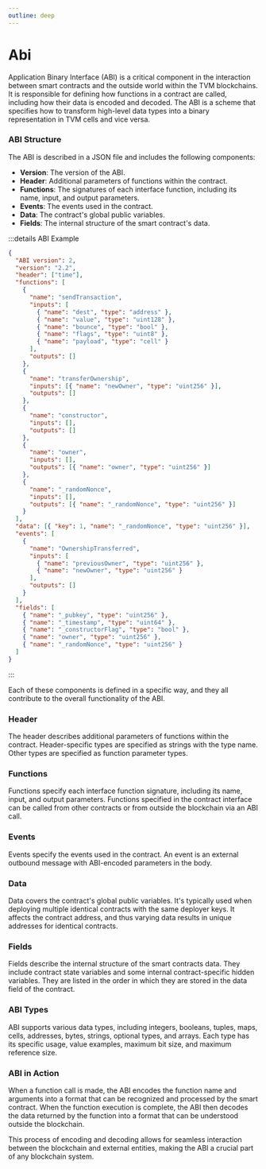 ```yaml
---
outline: deep
---
```


# Abi

Application Binary Interface (ABI) is a critical component in the interaction between smart contracts and the outside world within the TVM blockchains. It is responsible for defining how functions in a contract are called, including how their data is encoded and decoded. The ABI is a scheme that specifies how to transform high-level data types into a binary representation in TVM cells and vice versa.

### ABI Structure

The ABI is described in a JSON file and includes the following components:

- **Version**: The version of the ABI.
- **Header**: Additional parameters of functions within the contract.
- **Functions**: The signatures of each interface function, including its name, input, and output parameters.
- **Events**: The events used in the contract.
- **Data**: The contract's global public variables.
- **Fields**: The internal structure of the smart contract's data.

:::details ABI Example

```json
{
  "ABI version": 2,
  "version": "2.2",
  "header": ["time"],
  "functions": [
    {
      "name": "sendTransaction",
      "inputs": [
        { "name": "dest", "type": "address" },
        { "name": "value", "type": "uint128" },
        { "name": "bounce", "type": "bool" },
        { "name": "flags", "type": "uint8" },
        { "name": "payload", "type": "cell" }
      ],
      "outputs": []
    },
    {
      "name": "transferOwnership",
      "inputs": [{ "name": "newOwner", "type": "uint256" }],
      "outputs": []
    },
    {
      "name": "constructor",
      "inputs": [],
      "outputs": []
    },
    {
      "name": "owner",
      "inputs": [],
      "outputs": [{ "name": "owner", "type": "uint256" }]
    },
    {
      "name": "_randomNonce",
      "inputs": [],
      "outputs": [{ "name": "_randomNonce", "type": "uint256" }]
    }
  ],
  "data": [{ "key": 1, "name": "_randomNonce", "type": "uint256" }],
  "events": [
    {
      "name": "OwnershipTransferred",
      "inputs": [
        { "name": "previousOwner", "type": "uint256" },
        { "name": "newOwner", "type": "uint256" }
      ],
      "outputs": []
    }
  ],
  "fields": [
    { "name": "_pubkey", "type": "uint256" },
    { "name": "_timestamp", "type": "uint64" },
    { "name": "_constructorFlag", "type": "bool" },
    { "name": "owner", "type": "uint256" },
    { "name": "_randomNonce", "type": "uint256" }
  ]
}
```

:::

Each of these components is defined in a specific way, and they all contribute to the overall functionality of the ABI.

### Header

The header describes additional parameters of functions within the contract. Header-specific types are specified as strings with the type name. Other types are specified as function parameter types.

### Functions

Functions specify each interface function signature, including its name, input, and output parameters. Functions specified in the contract interface can be called from other contracts or from outside the blockchain via an ABI call.

### Events

Events specify the events used in the contract. An event is an external outbound message with ABI-encoded parameters in the body.

### Data

Data covers the contract's global public variables. It's typically used when deploying multiple identical contracts with the same deployer keys. It affects the contract address, and thus varying data results in unique addresses for identical contracts.

### Fields

Fields describe the internal structure of the smart contracts data. They include contract state variables and some internal contract-specific hidden variables. They are listed in the order in which they are stored in the data field of the contract.

### ABI Types

ABI supports various data types, including integers, booleans, tuples, maps, cells, addresses, bytes, strings, optional types, and arrays. Each type has its specific usage, value examples, maximum bit size, and maximum reference size.

### ABI in Action

When a function call is made, the ABI encodes the function name and arguments into a format that can be recognized and processed by the smart contract. When the function execution is complete, the ABI then decodes the data returned by the function into a format that can be understood outside the blockchain.

This process of encoding and decoding allows for seamless interaction between the blockchain and external entities, making the ABI a crucial part of any blockchain system.
